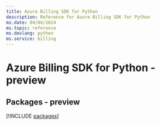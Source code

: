 ```yaml
---
title: Azure Billing SDK for Python
description: Reference for Azure Billing SDK for Python
ms.date: 04/04/2024
ms.topic: reference
ms.devlang: python
ms.service: billing
---
```

# Azure Billing SDK for Python - preview
## Packages - preview
[!INCLUDE [packages](billing-index.md)]